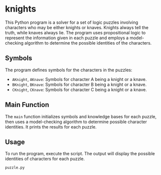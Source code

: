 # knights

This Python program is a solver for a set of logic puzzles involving characters who may be either knights or knaves. Knights always tell the truth, while knaves always lie. The program uses propositional logic to represent the information given in each puzzle and employs a model-checking algorithm to determine the possible identities of the characters.

## Symbols

The program defines symbols for the characters in the puzzles:

- `AKnight`, `AKnave`: Symbols for character A being a knight or a knave.
- `BKnight`, `BKnave`: Symbols for character B being a knight or a knave.
- `CKnight`, `CKnave`: Symbols for character C being a knight or a knave.

## Main Function

The `main` function initializes symbols and knowledge bases for each puzzle, then uses a model-checking algorithm to determine possible character identities. It prints the results for each puzzle.

## Usage
To run the program, execute the script. The output will display the possible identities of characters for each puzzle.
```bash
puzzle.py
```

